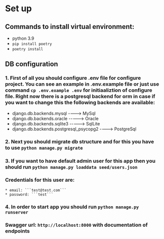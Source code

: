 # Set up
## Commands to install virtual environment:
* python 3.9
* `pip install poetry`
* `poetry install`

## DB configuration
### 1. First of all you should configure .env file for configure project. You can see an example in .env.example file or just use command `cp .env.example .env` for initiaaliztion of configure file. Right now there is a postgresql backend for orm in case if you want to change this the following backends are available:

* django.db.backends.mysql ----> MySql
* django.db.backends.oracle -----> Oracle
* django.db.backends.sqlite3 -----> SqlLite
* django.db.backends.postgresql_psycopg2 ----> PostgreSql

### 2. Next you should migrate db structure and for this you have to use `python manage.py migrate`
### 3. If you want to have default admin user for this app then you should run `python manage.py loaddata seed/users.json`
### Credentials for this user are:
    * email: ```test@test.com```
    * password: ```test```

### 4. In order to start app you should run `python manage.py runserver`

### Swagger url: `http://localhost:8000` with documentation of endpoints
